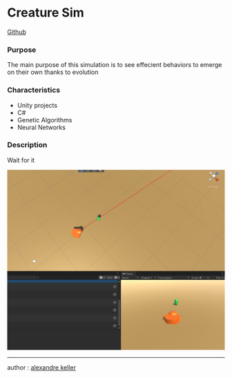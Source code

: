 Creature Sim
========================

[Github](https://github.com/merry-goblin/creature-sim)

### Purpose

The main purpose of this simulation is to see effecient behaviors to emerge on their own thanks to evolution

### Characteristics

- Unity projects
- C#
- Genetic Algorithms
- Neural Networks

### Description

Wait for it

![print](print.jpg)

--------------------------

author : [alexandre keller](https://github.com/merry-goblin)